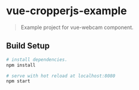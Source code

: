# vue-cropperjs-example

> Example project for vue-webcam component.

## Build Setup

``` bash
# install dependencies.
npm install

# serve with hot reload at localhost:8080
npm start
```
